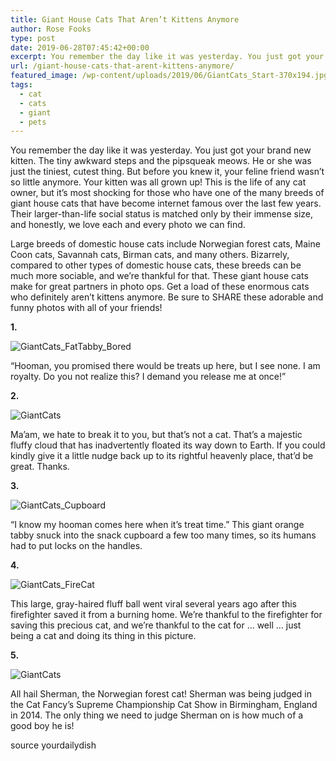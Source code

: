```yaml
---
title: Giant House Cats That Aren’t Kittens Anymore
author: Rose Fooks
type: post
date: 2019-06-28T07:45:42+00:00
excerpt: You remember the day like it was yesterday. You just got your brand new kitten. The tiny awkward steps and the pipsqueak meows. He or she was just the tiniest, cutest thing.
url: /giant-house-cats-that-arent-kittens-anymore/
featured_image: /wp-content/uploads/2019/06/GiantCats_Start-370x194.jpg
tags:
  - cat
  - cats
  - giant
  - pets
---
```

You remember the day like it was yesterday. You just got your brand new kitten. The tiny awkward steps and the pipsqueak meows. He or she was just the tiniest, cutest thing. But before you knew it, your feline friend wasn’t so little anymore. Your kitten was all grown up! This is the life of any cat owner, but it’s most shocking for those who have one of the many breeds of giant house cats that have become internet famous over the last few years. Their larger-than-life social status is matched only by their immense size, and honestly, we love each and every photo we can find.


  Large breeds of domestic house cats include Norwegian forest cats, Maine Coon cats, Savannah cats, Birman cats, and many others. Bizarrely, compared to other types of domestic house cats, these breeds can be much more sociable, and we’re thankful for that. These giant house cats make for great partners in photo ops. Get a load of these enormous cats who definitely aren’t kittens anymore. Be sure to SHARE these adorable and funny photos with all of your friends!


**1.**

![GiantCats_FatTabby_Bored](/wp-content/uploads/2019/06/GiantCats_FatTabby_Bored-246x300.jpg)


  “Hooman, you promised there would be treats up here, but I see none. I am royalty. Do you not realize this? I demand you release me at once!”


**2.**

![GiantCats](/wp-content/uploads/2019/06/GiantCats-300x158.jpg)


  Ma’am, we hate to break it to you, but that’s not a cat. That’s a majestic fluffy cloud that has inadvertently floated its way down to Earth. If you could kindly give it a little nudge back up to its rightful heavenly place, that’d be great. Thanks.


**3.**

![GiantCats_Cupboard](/wp-content/uploads/2019/06/GiantCats_Cupboard-199x300.jpg)


  “I know my hooman comes here when it’s treat time.” This giant orange tabby snuck into the snack cupboard a few too many times, so its humans had to put locks on the handles.


**4.**

![GiantCats_FireCat](/wp-content/uploads/2019/06/GiantCats_FireCat-211x300.jpg)


  This large, gray-haired fluff ball went viral several years ago after this firefighter saved it from a burning home. We’re thankful to the firefighter for saving this precious cat, and we’re thankful to the cat for … well … just being a cat and doing its thing in this picture.


**5.**

![GiantCats ](/wp-content/uploads/2019/06/GiantCats-2-300x158.jpg)


  All hail Sherman, the Norwegian forest cat! Sherman was being judged in the Cat Fancy’s Supreme Championship Cat Show in Birmingham, England in 2014. The only thing we need to judge Sherman on is how much of a good boy he is!


source yourdailydish
